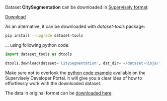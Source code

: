Dataset **CitySegmentation** can be downloaded in [Supervisely format](https://developer.supervisely.com/api-references/supervisely-annotation-json-format):

 [Download](https://assets.supervisely.com/supervisely-supervisely-assets-public/teams_storage/Y/T/Fs/pwifJHFMYTwkdeXS3N3OOKNYqsvV8pnlLjjSCi2v8IavfeUf65jljev1uA3hg7UJq6PM9eFGt90Szxw0YMZyFCfN6Yr8OVvu6fdZ6b9PXYFWThUS9UX9F8GebHFk.tar)

As an alternative, it can be downloaded with *dataset-tools* package:
``` bash
pip install --upgrade dataset-tools
```

... using following python code:
``` python
import dataset_tools as dtools

dtools.download(dataset='CitySegmentation', dst_dir='~/dataset-ninja/')
```
Make sure not to overlook the [python code example](https://developer.supervisely.com/getting-started/python-sdk-tutorials/iterate-over-a-local-project) available on the Supervisely Developer Portal. It will give you a clear idea of how to effortlessly work with the downloaded dataset.

The data in original format can be [downloaded here](https://www.kaggle.com/datasets/cceekkigg/berlin-aoi-dataset/download?datasetVersionNumber=2).